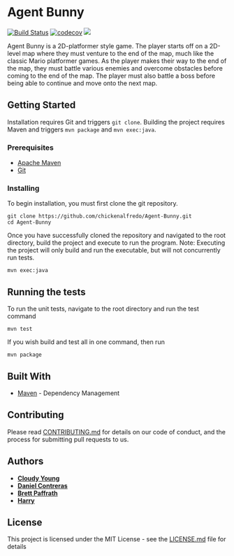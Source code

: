 # Agent Bunny

[![Build Status](https://travis-ci.org/chickenalfredo/Animation-Game.svg?branch=develop)](https://travis-ci.org/chickenalfredo/Animation-Game) [![codecov](https://codecov.io/gh/chickenalfredo/Animation-Game/branch/develop/graph/badge.svg)](https://codecov.io/gh/chickenalfredo/Animation-Game) <a href="https://codeclimate.com/github/chickenalfredo/Animation-Game/maintainability"><img src="https://api.codeclimate.com/v1/badges/aad711836e705103f279/maintainability" /></a> 

Agent Bunny is a 2D-platformer style game. The player starts off on a 2D-level map where they must venture to the end of the map, much like the classic Mario platformer games. As the player makes their way to the end of the map, they must battle various enemies and overcome obstacles before coming to the end of the map. The player must also battle a boss before being able to continue and move onto the next map. 

## Getting Started

Installation requires Git and triggers `git clone`. Building the project requires Maven and triggers `mvn package` and `mvn exec:java`.

### Prerequisites

- [Apache Maven](https://maven.apache.org/install.html) 
- [Git](https://git-scm.com/)

### Installing

To begin installation, you must first clone the git repository.

```
git clone https://github.com/chickenalfredo/Agent-Bunny.git
cd Agent-Bunny
```

Once you have successfully cloned the repository and navigated to the root directory, build the project and execute to run the program.
Note: Executing the project will only build and run the executable, but will not concurrently run tests.

```
mvn exec:java
```

## Running the tests

To run the unit tests, navigate to the root directory and run the test command

```
mvn test
```

If you wish build and test all in one command, then run

```
mvn package
```

## Built With

* [Maven](https://maven.apache.org/) - Dependency Management

## Contributing

Please read [CONTRIBUTING.md](https://github.com/chickenalfredo/Animation-Game/blob/master/CONTRIBUTING.md) for details on our code of conduct, and the process for submitting pull requests to us.

## Authors

* [**Cloudy Young**](https://github.com/CloudyYoung)
* [**Daniel Contreras**](https://github.com/DanielContreras)
* [**Brett Paffrath**](https://github.com/BrettPaffrath)
* [**Harry**](https://github.com/HeDoLe)

## License

This project is licensed under the MIT License - see the [LICENSE.md](https://github.com/chickenalfredo/Animation-Game/blob/master/LICENSE.md) file for details
